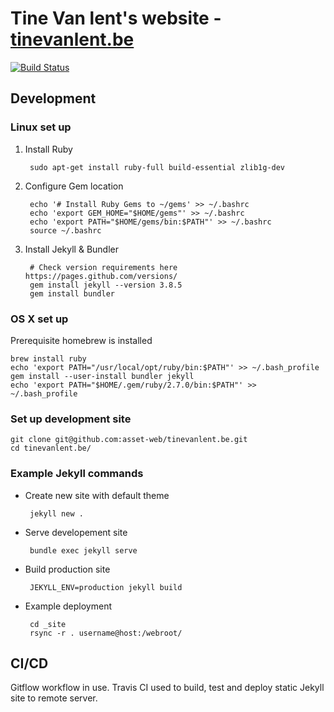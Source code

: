 # Tine Van lent's website - [tinevanlent.be](https://tinevanlent.be)

[![Build Status](https://travis-ci.org/asset-web/tinevanlent.be.svg?branch=master)](https://travis-ci.org/asset-web/tinevanlent.be)

## Development

### Linux set up

1. Install Ruby

		sudo apt-get install ruby-full build-essential zlib1g-dev

1. Configure Gem location

		echo '# Install Ruby Gems to ~/gems' >> ~/.bashrc
		echo 'export GEM_HOME="$HOME/gems"' >> ~/.bashrc
		echo 'export PATH="$HOME/gems/bin:$PATH"' >> ~/.bashrc
		source ~/.bashrc

1. Install Jekyll & Bundler

		# Check version requirements here https://pages.github.com/versions/
		gem install jekyll --version 3.8.5
		gem install bundler


### OS X set up

Prerequisite homebrew is installed

	brew install ruby
	echo 'export PATH="/usr/local/opt/ruby/bin:$PATH"' >> ~/.bash_profile
	gem install --user-install bundler jekyll
	echo 'export PATH="$HOME/.gem/ruby/2.7.0/bin:$PATH"' >> ~/.bash_profile


### Set up development site

	git clone git@github.com:asset-web/tinevanlent.be.git
	cd tinevanlent.be/

### Example Jekyll commands

 * Create new site with default theme

		jekyll new .

 * Serve developement site

		bundle exec jekyll serve

 * Build production site

		JEKYLL_ENV=production jekyll build

 * Example deployment

		cd _site
		rsync -r . username@host:/webroot/


## CI/CD

Gitflow workflow in use.  Travis CI used to build, test and deploy static Jekyll site to remote server.